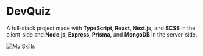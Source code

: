 # DevQuiz

A full-stack project made with **TypeScript, React, Next.js,** and **SCSS** in the client-side and **Node.js, Express, Prisma,** and **MongoDB** in the server-side.

[![My Skills](https://skillicons.dev/icons?i=ts,react,scss,nextjs,nodejs,express,prisma,mongodb&perline=3)](https://skillicons.dev)
